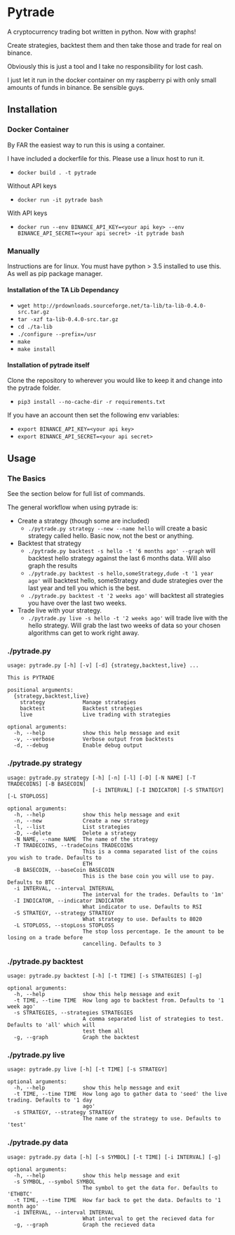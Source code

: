 # Pytrade

A cryptocurrency trading bot written in python. Now with graphs!

Create strategies, backtest them and then take those and trade for real on binance.

Obviously this is just a tool and I take no responsibility for lost cash.

I just let it run in the docker container on my raspberry pi with only small amounts of funds in binance. Be sensible guys.

## Installation

### Docker Container

By FAR the easiest way to run this is using a container.

I have included a dockerfile for this. Please use a linux host to run it.

- `docker build . -t pytrade`

Without API keys
- `docker run -it pytrade bash`

With API keys
- `docker run --env BINANCE_API_KEY=<your api key> --env BINANCE_API_SECRET=<your api secret> -it pytrade bash`

### Manually

Instructions are for linux. You must have python > 3.5 installed to use this. As well as pip package manager.

#### Installation of the TA Lib Dependancy

- `wget http://prdownloads.sourceforge.net/ta-lib/ta-lib-0.4.0-src.tar.gz`
- `tar -xzf ta-lib-0.4.0-src.tar.gz`
- `cd ./ta-lib`
- `./configure --prefix=/usr`
- `make`
- `make install`

#### Installation of pytrade itself

Clone the repository to wherever you would like to keep it and change into the pytrade folder.

- `pip3 install --no-cache-dir -r requirements.txt`

If you have an account then set the following env variables:
- `export BINANCE_API_KEY=<your api key>`
- `export BINANCE_API_SECRET=<your api secret>`


## Usage

### The Basics

See the section below for full list of commands.

The general workflow when using pytrade is:
- Create a strategy (though some are included)
  - `./pytrade.py strategy --new --name hello` will create a basic strategy called hello. Basic now, not the best or anything.
- Backtest that strategy
  - `./pytrade.py backtest -s hello -t '6 months ago' --graph` will backtest hello strategy against the last 6 months data. Will also graph the results
  - `./pytrade.py backtest -s hello,someStrategy,dude -t '1 year ago'` will backtest hello, someStrategy and dude strategies over the last year and tell you which is the best.
  - `./pytrade.py backtest -t '2 weeks ago'` will backtest all strategies you have over the last two weeks.
- Trade live with your strategy.
  - `./pytrade.py live -s hello -t '2 weeks ago'` will trade live with the hello strategy. Will grab the last two weeks of data so your chosen algorithms can get to work right away.

### ./pytrade.py
```
usage: pytrade.py [-h] [-v] [-d] {strategy,backtest,live} ...

This is PYTRADE

positional arguments:
  {strategy,backtest,live}
    strategy            Manage strategies
    backtest            Backtest strategies
    live                Live trading with strategies

optional arguments:
  -h, --help            show this help message and exit
  -v, --verbose         Verbose output from backtests
  -d, --debug           Enable debug output
```

### ./pytrade.py strategy
```
usage: pytrade.py strategy [-h] [-n] [-l] [-D] [-N NAME] [-T TRADECOINS] [-B BASECOIN]
                           [-i INTERVAL] [-I INDICATOR] [-S STRATEGY] [-L STOPLOSS]

optional arguments:
  -h, --help            show this help message and exit
  -n, --new             Create a new strategy
  -l, --list            List strategies
  -D, --delete          Delete a strategy
  -N NAME, --name NAME  The name of the strategy
  -T TRADECOINS, --tradeCoins TRADECOINS
                        This is a comma separated list of the coins you wish to trade. Defaults to
                        ETH
  -B BASECOIN, --baseCoin BASECOIN
                        This is the base coin you will use to pay. Defaults to BTC
  -i INTERVAL, --interval INTERVAL
                        The interval for the trades. Defaults to '1m'
  -I INDICATOR, --indicator INDICATOR
                        What indicator to use. Defaults to RSI
  -S STRATEGY, --strategy STRATEGY
                        What strategy to use. Defaults to 8020
  -L STOPLOSS, --stopLoss STOPLOSS
                        The stop loss percentage. Ie the amount to be losing on a trade before
                        cancelling. Defaults to 3
```

### ./pytrade.py backtest
```
usage: pytrade.py backtest [-h] [-t TIME] [-s STRATEGIES] [-g]

optional arguments:
  -h, --help            show this help message and exit
  -t TIME, --time TIME  How long ago to backtest from. Defaults to '1 week ago'
  -s STRATEGIES, --strategies STRATEGIES
                        A comma separated list of strategies to test. Defaults to 'all' which will
                        test them all
  -g, --graph           Graph the backtest
```

### ./pytrade.py live
```
usage: pytrade.py live [-h] [-t TIME] [-s STRATEGY]

optional arguments:
  -h, --help            show this help message and exit
  -t TIME, --time TIME  How long ago to gather data to 'seed' the live trading. Defaults to '1 day
                        ago'
  -s STRATEGY, --strategy STRATEGY
                        The name of the strategy to use. Defaults to 'test'
```

### ./pytrade.py data
```
usage: pytrade.py data [-h] [-s SYMBOL] [-t TIME] [-i INTERVAL] [-g]

optional arguments:
  -h, --help            show this help message and exit
  -s SYMBOL, --symbol SYMBOL
                        The symbol to get the data for. Defaults to 'ETHBTC'
  -t TIME, --time TIME  How far back to get the data. Defaults to '1 month ago'
  -i INTERVAL, --interval INTERVAL
                        What interval to get the recieved data for
  -g, --graph           Graph the recieved data
```